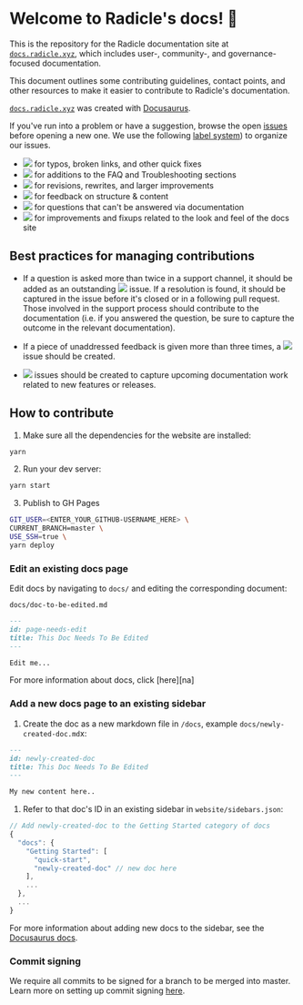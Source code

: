 # Welcome to Radicle's docs! 👋

This is the repository for the Radicle documentation site at [`docs.radicle.xyz`](https://docs.radicle.xyz), which
includes user-, community-, and governance-focused documentation.

This document outlines some contributing guidelines, contact points, and other resources to make it easier to contribute
to Radicle's documentation.

[`docs.radicle.xyz`](https://docs.radicle.xyz) was created with [Docusaurus](https://docusaurus.io/).

If you've run into a problem or have a suggestion, browse the open
[issues](https://github.com/radicle-dev/radicle-docs/issues) before opening a new one. We use the following [label
system](https://github.com/radicle-dev/radicle-docs/labels)) to organize our issues.

- ![](https://img.shields.io/badge/-fixup-critical) for typos, broken links, and other quick fixes
- ![](https://img.shields.io/badge/-troubleshooting-%23FBCA04) for additions to the FAQ and Troubleshooting sections
- ![](https://img.shields.io/badge/-improvement-blueviolet) for revisions, rewrites, and larger improvements
- ![](https://img.shields.io/badge/-feedback-%23DD0BE1) for feedback on structure & content
- ![](https://img.shields.io/badge/-question-C0EE59) for questions that can't be answered via documentation
- ![](https://img.shields.io/badge/-ui-1d76db) for improvements and fixups related to the look and feel of the docs site

## Best practices for managing contributions

- If a question is asked more than twice in a support channel, it should be added as an outstanding
  ![](https://img.shields.io/badge/-troubleshooting-%23FBCA04) issue. If a resolution is found, it should be captured in
  the issue before it's closed or in a following pull request. Those involved in the support process should contribute
  to the documentation (i.e. if you answered the question, be sure to capture the outcome in the relevant
  documentation).

- If a piece of unaddressed feedback is given more than three times, a
  ![](https://img.shields.io/badge/-feedback-%23DD0BE1) issue should be created.

- ![](https://img.shields.io/badge/-improvement-blueviolet) issues should be created to capture upcoming documentation
  work related to new features or releases.

## How to contribute

1. Make sure all the dependencies for the website are installed:

```sh
yarn
```

2. Run your dev server:

```sh
yarn start
```

3. Publish to GH Pages

```sh
GIT_USER=<ENTER_YOUR_GITHUB-USERNAME_HERE> \
CURRENT_BRANCH=master \
USE_SSH=true \
yarn deploy
```

### Edit an existing docs page

Edit docs by navigating to `docs/` and editing the corresponding document:

`docs/doc-to-be-edited.md`

```markdown
---
id: page-needs-edit
title: This Doc Needs To Be Edited
---

Edit me...
```

For more information about docs, click [here][na]

### Add a new docs page to an existing sidebar

1. Create the doc as a new markdown file in `/docs`, example
   `docs/newly-created-doc.md`x:

```md
---
id: newly-created-doc
title: This Doc Needs To Be Edited
---

My new content here..
```

1. Refer to that doc's ID in an existing sidebar in `website/sidebars.json`:

```javascript
// Add newly-created-doc to the Getting Started category of docs
{
  "docs": {
    "Getting Started": [
      "quick-start",
      "newly-created-doc" // new doc here
    ],
    ...
  },
  ...
}
```

For more information about adding new docs to the sidebar, see the [Docusaurus
docs](https://docusaurus.io/docs/en/navigation).

### Commit signing

We require all commits to be signed for a branch to be merged into master. Learn more on setting up commit signing
[here](https://docs.github.com/en/github/authenticating-to-github/managing-commit-signature-verification/signing-commits).

